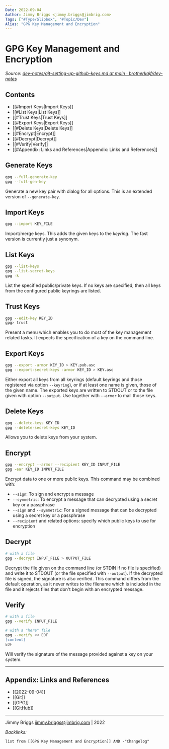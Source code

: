 ```yaml
---
Date: 2022-09-04
Author: Jimmy Briggs <jimmy.briggs@jimbrig.com>
Tags: ["#Type/Slipbox", "#Topic/Dev"]
Alias: "GPG Key Management and Encryption"
---
```


# GPG Key Management and Encryption

*Source: [dev-notes/git-setting-up-github-keys.md at main · brotherkaif/dev-notes](https://github.com/brotherkaif/dev-notes/blob/main/gpg/gpg-key-management.md)*

## Contents

- [[#Import Keys|Import Keys]]
- [[#List Keys|List Keys]]
- [[#Trust Keys|Trust Keys]]
- [[#Export Keys|Export Keys]]
- [[#Delete Keys|Delete Keys]]
- [[#Encrypt|Encrypt]]
- [[#Decrypt|Decrypt]]
- [[#Verify|Verify]]
- [[#Appendix: Links and References|Appendix: Links and References]]


## Generate Keys

```bash
gpg --full-generate-key
gpg --full-gen-key
```

Generate a new key pair with dialog for all options.  This is an extended version of `--generate-key`.

## Import Keys

```bash
gpg --import KEY_FILE
```

Import/merge keys. This adds the given keys to the *keyring*. The fast version is currently just a synonym.

## List Keys

```bash
gpg --list-keys
gpg --list-secret-keys
gpg -k
```

List the specified public/private keys.  If no keys are specified, then all keys from the configured public keyrings are listed.

## Trust Keys

```bash
gpg --edit-key KEY_ID
gpg> trust
```

Present a menu which enables you to do most of the key management related tasks.  It expects the specification of a key on the command line.

## Export Keys

```bash
gpg --export -armor KEY_ID > KEY.pub.asc
gpg --export-secret-keys -armor KEY_ID > KEY.asc
```

Either export all keys from all keyrings (default keyrings and those registered via option `--keyring`), or if at least one name is given, those of the given name. The exported keys are written to STDOUT or to the file given with option `--output`.  Use together with `--armor` to mail those keys.

## Delete Keys

```bash
gpg --delete-keys KEY_ID
gpg --delete-secret-keys KEY_ID
```

Allows you to delete keys from your system.

## Encrypt

```bash
gpg --encrypt --armor --recipient KEY_ID INPUT_FILE
gpg -ear KEY_ID INPUT_FILE
```

Encrypt data to one or more public keys. This command may be combined with:

- `--sign`: To sign and encrypt a message
- `--symmetric`: To encrypt a message that can decrypted using a secret key or a passphrase
- `--sign` and `--symmetric`: For a signed message that can be decrypted using a secret key or a passphrase
- `--recipient` and related options: specify which public keys to use for encryption

## Decrypt

```bash
# with a file
gpg --decrypt INPUT_FILE > OUTPUT_FILE
```

Decrypt the file given on the command line (or STDIN if no file is specified) and write it to STDOUT (or the file specified with `--output`). If the decrypted file is signed, the signature is also verified. This command differs from the default operation, as it never writes to the filename which is included in the file and it rejects files that don't begin with an encrypted message.

## Verify

```bash
# with a file
gpg --verify INPUT_FILE

# with a "here" file
gpg --verify << EOF
[content]
EOF
```

Will verify the signature of the message provided against a key on your system.

***

## Appendix: Links and References

- [[2022-09-04]]
- [[Git]]
- [[GPG]]
- [[GitHub]]

***

Jimmy Briggs <jimmy.briggs@jimbrig.com> | 2022

*Backlinks:*

```dataview
list from [[GPG Key Management and Encryption]] AND -"Changelog"
```